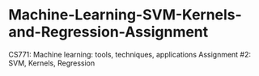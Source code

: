 # Machine-Learning-SVM-Kernels-and-Regression-Assignment
CS771: Machine learning: tools, techniques, applications Assignment #2: SVM, Kernels, Regression
